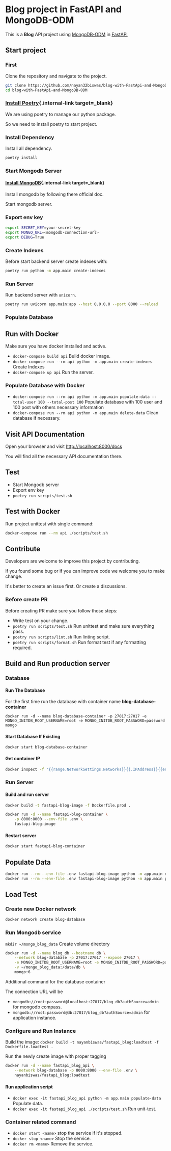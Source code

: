 # Blog project in FastAPI and MongoDB-ODM

This is a **Blog** API project using <a href="https://mongodb-odm.readthedocs.io" class="external-link" target="_blank">MongoDB-ODM</a> in <a href="https://fastapi.tiangolo.com" class="external-link" target="_blank">FastAPI</a>

## Start project

### First

Clone the repository and navigate to the project.

```bash
git clone https://github.com/nayan32biswas/blog-with-FastApi-and-MongoDB-ODM.git
cd blog-with-FastApi-and-MongoDB-ODM
```

### [Install Poetry](https://python-poetry.org/docs/#installation){.internal-link target=\_blank}

We are using poetry to manage our python package.

So we need to install poetry to start project.

### Install Dependency

Install all dependency.

```bash
poetry install
```

### Start Mongodb Server

#### [Install MongoDB](https://www.mongodb.com/docs/manual/installation/){.internal-link target=\_blank}

Install mongodb by following there official doc.

Start mongodb server.

### Export env key

```bash
export SECRET_KEY=your-secret-key
export MONGO_URL=<mongodb-connection-url>
export DEBUG=True
```

### Create Indexes

Before start backend server create indexes with:

```bash
poetry run python -m app.main create-indexes
```

### Run Server

Run backend server with `unicorn`.

```bash
poetry run uvicorn app.main:app --host 0.0.0.0 --port 8000 --reload
```

### Populate Database

## Run with Docker

Make sure you have docker installed and active.

- `docker-compose build api` Build docker image.
- `docker-compose run --rm api python -m app.main create-indexes` Create Indexes
- `docker-compose up api` Run the server.

### Populate Database with Docker

- `docker-compose run --rm api python -m app.main populate-data --total-user 100 --total-post 100` Populate database with 100 user and 100 post with others necessary information
- `docker-compose run --rm api python -m app.main delete-data` Clean database if necessary.

## Visit API Documentation

Open your browser and visit [http://localhost:8000/docs](http://localhost:8000/docs)

You will find all the necessary API documentation there.

## Test

- Start Mongodb server
- Export env key
- `poetry run scripts/test.sh`

## Test with Docker

Run project unittest with single command:

```bash
docker-compose run --rm api ./scripts/test.sh
```

## Contribute

Developers are welcome to improve this project by contributing.

If you found some bug or if you can improve code we welcome you to make change.

It's better to create an issue first. Or create a discussions.

### Before create PR

Before creating PR make sure you follow those steps:

- Write test on your change.
- `poetry run scripts/test.sh` Run unittest and make sure everything pass.
- `poetry run scripts/lint.sh` Run linting script.
- `poetry run scripts/format.sh` Run format test if any formatting required.

## Build and Run production server

### Database

#### Run The Database

For the first time run the database with container name **blog-database-container**

```
docker run -d --name blog-database-container -p 27017:27017 -e MONGO_INITDB_ROOT_USERNAME=root -e MONGO_INITDB_ROOT_PASSWORD=password mongo
```

#### Start Database If Existing

```
docker start blog-database-container
```

#### Get container IP

```bash
docker inspect -f '{{range.NetworkSettings.Networks}}{{.IPAddress}}{{end}}' blog-database-container
```

### Run Server

#### Build and run server

```bash
docker build -t fastapi-blog-image -f Dockerfile.prod .

docker run -d --name fastapi-blog-container \
    -p 8000:8000 --env-file .env \
    fastapi-blog-image
```

#### Restart server

```bash
docker start fastapi-blog-container
```

## Populate Data

```bash
docker run --rm --env-file .env fastapi-blog-image python -m app.main delete-data
docker run --rm --env-file .env fastapi-blog-image python -m app.main populate-data --total-user 10000 --total-post 10000
```

## Load Test

### Create new Docker network

```bash
docker network create blog-database
```

### Run Mongodb service

`mkdir ~/mongo_blog_data` Create volume directory

```bash
docker run -d --name blog_db --hostname db \
    --network blog-database -p 27017:27017 --expose 27017 \
    -e MONGO_INITDB_ROOT_USERNAME=root -e MONGO_INITDB_ROOT_PASSWORD=password \
    -v ~/mongo_blog_data:/data/db \
    mongo:6
```

Additional command for the database container

The connection URL will be

- `mongodb://root:password@localhost:27017/blog_db?authSource=admin` for mongodb compass.
- `mongodb://root:password@db:27017/blog_db?authSource=admin` for application instance.

### Configure and Run Instance

Build the image:
`docker build -t nayanbiswas/fastapi_blog:loadtest -f Dockerfile.loadtest .`

Run the newly create image with proper tagging

```bash
docker run -d --name fastapi_blog_api \
    --network blog-database -p 8000:8000 --env-file .env \
    nayanbiswas/fastapi_blog:loadtest
```

#### Run application script

- `docker exec -it fastapi_blog_api python -m app.main populate-data` Populate data.
- `docker exec -it fastapi_blog_api ./scripts/test.sh` Run unit-test.

### Container related command

- `docker start <name>` stop the service if it's stopped.
- `docker stop <name>` Stop the service.
- `docker rm <name>` Remove the service.
